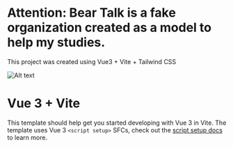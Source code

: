 # Attention: Bear Talk is a fake organization created as a model to help my studies.

This project was created using Vue3 + Vite + Tailwind CSS

![Alt text](../bear-talk//src/assets/readme.png)



# Vue 3 + Vite

This template should help get you started developing with Vue 3 in Vite. The template uses Vue 3 `<script setup>` SFCs, check out the [script setup docs](https://v3.vuejs.org/api/sfc-script-setup.html#sfc-script-setup) to learn more.

